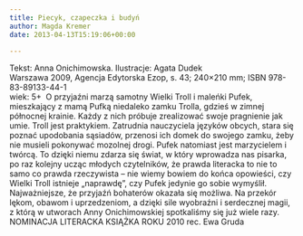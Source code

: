 ```yaml
---
title: Piecyk, czapeczka i budyń
author: Magda Kremer
date: 2013-04-13T15:19:06+00:00

---
```


  Tekst: Anna Onichimowska. Ilustracje: Agata Dudek<br /> Warszawa 2009, Agencja Edytorska Ezop, s. 43; 240×210 mm; ISBN 978-83-89133-44-1<br /> wiek: 5+ 
O przyjaźni marzą samotny Wielki Troll i maleńki Pufek, mieszkający z mamą Pufką niedaleko zamku Trolla, gdzieś w zimnej północnej krainie. Każdy z nich próbuje zrealizować swoje pragnienie jak umie. Troll jest praktykiem. Zatrudnia nauczyciela języków obcych, stara się poznać upodobania sąsiadów, przenosi ich domek do swojego zamku, żeby nie musieli pokonywać mozolnej drogi. Pufek natomiast jest marzycielem i twórcą. To dzięki niemu zdarza się świat, w który wprowadza nas pisarka, po raz kolejny ucząc młodych czytelników, że prawda literacka to nie to samo co prawda rzeczywista – nie wiemy bowiem do końca opowieści, czy Wielki Troll istnieje „naprawdę”, czy Pufek jedynie go sobie wymyślił. Najważniejsze, że przyjaźń bohaterów okazała się możliwa. Na przekór lękom, obawom i uprzedzeniom, a dzięki sile wyobraźni i serdecznej magii, z którą w utworach Anny Onichimowskiej spotkaliśmy się już wiele razy.
NOMINACJA LITERACKA KSIĄŻKA ROKU 2010
rec. Ewa Gruda
